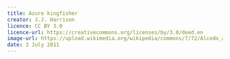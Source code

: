 ```yaml
---
title: Azure kingfisher
creator: J.J. Harrison
licence: CC BY 3.0
licence-url: https://creativecommons.org/licenses/by/3.0/deed.en
image-url: https://upload.wikimedia.org/wikipedia/commons/7/72/Alcedo_azurea_-_Julatten.jpg
date: 3 July 2011
---
```

